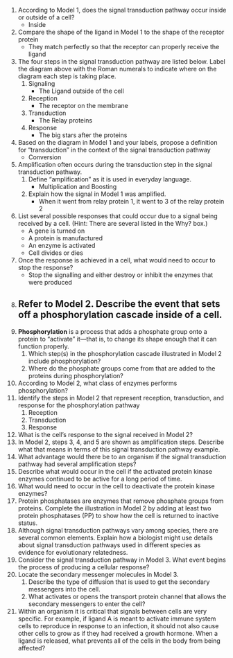 1. According to Model 1, does the signal transduction pathway occur inside or outside of a cell?
	- Inside
2. Compare the shape of the ligand in Model 1 to the shape of the receptor protein
	- They match perfectly so that the receptor can properly receive the ligand
3. The four steps in the signal transduction pathway are listed below. Label the diagram above with the Roman numerals to indicate where on the diagram each step is taking place.
	1. Signaling
		- The Ligand outside of the cell
	2. Reception
		- The receptor on the membrane
	3. Transduction
		- The Relay proteins
	4. Response
		- The big stars after the proteins
4. Based on the diagram in Model 1 and your labels, propose a definition for “transduction” in the context of the signal transduction pathway
	- Conversion
5. Amplification often occurs during the transduction step in the signal transduction pathway.
	1. Define “amplification” as it is used in everyday language.
		- Multiplication and Boosting
	2. Explain how the signal in Model 1 was amplified.
		- When it went from relay protein 1, it went to 3 of the relay protein 2
6. List several possible responses that could occur due to a signal being received by a cell. (Hint: There are several listed in the Why? box.)
	- A gene is turned on
	- A protein is manufactured
	- An enzyme is activated
	- Cell divides or dies
7. Once the response is achieved in a cell, what would need to occur to stop the response?
	- Stop the signalling and either destroy or inhibit the enzymes that were produced
8. Refer to Model 2. Describe the event that sets off a phosphorylation cascade inside of a cell.
	- 
9. **Phosphorylation** is a process that adds a phosphate group onto a protein to “activate” it—that is, to change its shape enough that it can function properly.
	1. Which step(s) in the phosphorylation cascade illustrated in Model 2 include phosphorylation?
	2. Where do the phosphate groups come from that are added to the proteins during phosphorylation?
10. According to Model 2, what class of enzymes performs phosphorylation?
11. Identify the steps in Model 2 that represent reception, transduction, and response for the phosphorylation pathway
	1. Reception
	2. Transduction
	3. Response
12. What is the cell’s response to the signal received in Model 2?
13. In Model 2, steps 3, 4, and 5 are shown as amplification steps. Describe what that means in terms of this signal transduction pathway example.
14. What advantage would there be to an organism if the signal transduction pathway had several amplification steps?
15. Describe what would occur in the cell if the activated protein kinase enzymes continued to be active for a long period of time.
16. What would need to occur in the cell to deactivate the protein kinase enzymes?
17. Protein phosphatases are enzymes that remove phosphate groups from proteins. Complete the illustration in Model 2 by adding at least two protein phosphatases (PP) to show how the cell is returned to inactive status.
18. Although signal transduction pathways vary among species, there are several common elements. Explain how a biologist might use details about signal transduction pathways used in different species as evidence for evolutionary relatedness.
19. Consider the signal transduction pathway in Model 3. What event begins the process of producing a cellular response?
20. Locate the secondary messenger molecules in Model 3.
	1. Describe the type of diffusion that is used to get the secondary messengers into the cell.
	2. What activates or opens the transport protein channel that allows the secondary messengers to enter the cell?
21. Within an organism it is critical that signals between cells are very specific. For example, if ligand A is meant to activate immune system cells to reproduce in response to an infection, it should not also cause other cells to grow as if they had received a growth hormone. When a ligand is released, what prevents all of the cells in the body from being affected? 